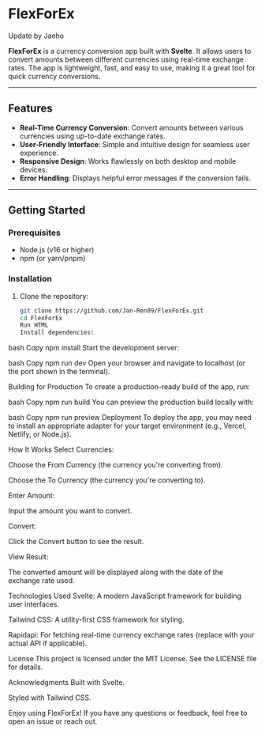 # FlexForEx

Update by Jaeho

**FlexForEx** is a currency conversion app built with **Svelte**. It allows users to convert amounts between different currencies using real-time exchange rates. The app is lightweight, fast, and easy to use, making it a great tool for quick currency conversions.

---

## Features

- **Real-Time Currency Conversion**: Convert amounts between various currencies using up-to-date exchange rates.
- **User-Friendly Interface**: Simple and intuitive design for seamless user experience.
- **Responsive Design**: Works flawlessly on both desktop and mobile devices.
- **Error Handling**: Displays helpful error messages if the conversion fails.

---

## Getting Started

### Prerequisites

- Node.js (v16 or higher)
- npm (or yarn/pnpm)

### Installation

1. Clone the repository:
   ```bash
   git clone https://github.com/Jan-Ren09/FlexForEx.git
   cd FlexForEx
   Run HTML
   Install dependencies:
   ```

bash
Copy
npm install
Start the development server:

bash
Copy
npm run dev
Open your browser and navigate to localhost (or the port shown in the terminal).

Building for Production
To create a production-ready build of the app, run:

bash
Copy
npm run build
You can preview the production build locally with:

bash
Copy
npm run preview
Deployment
To deploy the app, you may need to install an appropriate adapter for your target environment (e.g., Vercel, Netlify, or Node.js).

How It Works
Select Currencies:

Choose the From Currency (the currency you're converting from).

Choose the To Currency (the currency you're converting to).

Enter Amount:

Input the amount you want to convert.

Convert:

Click the Convert button to see the result.

View Result:

The converted amount will be displayed along with the date of the exchange rate used.

Technologies Used
Svelte: A modern JavaScript framework for building user interfaces.

Tailwind CSS: A utility-first CSS framework for styling.

Rapidapi: For fetching real-time currency exchange rates (replace with your actual API if applicable).

License
This project is licensed under the MIT License. See the LICENSE file for details.

Acknowledgments
Built with Svelte.

Styled with Tailwind CSS.

Enjoy using FlexForEx! If you have any questions or feedback, feel free to open an issue or reach out.
